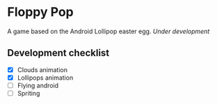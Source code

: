 # Floppy Pop
A game based on the Android Lollipop easter egg. *Under development*

## Development checklist
- [x] Clouds animation
- [x] Lollipops animation
- [ ] Flying android
- [ ] Spriting
